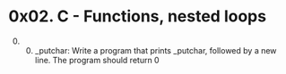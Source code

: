 # 0x02. C - Functions, nested loops
0) 0. _putchar:
    Write a program that prints _putchar, followed by a new line.
    The program should return 0
